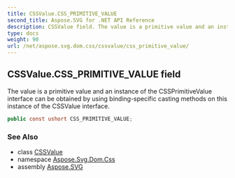 ```yaml
---
title: CSSValue.CSS_PRIMITIVE_VALUE
second_title: Aspose.SVG for .NET API Reference
description: CSSValue field. The value is a primitive value and an instance of the CSSPrimitiveValue interface can be obtained by using binding-specific casting methods on this instance of the CSSValue interface
type: docs
weight: 90
url: /net/aspose.svg.dom.css/cssvalue/css_primitive_value/
---
```

## CSSValue.CSS_PRIMITIVE_VALUE field

The value is a primitive value and an instance of the CSSPrimitiveValue interface can be obtained by using binding-specific casting methods on this instance of the CSSValue interface.

```csharp
public const ushort CSS_PRIMITIVE_VALUE;
```

### See Also

* class [CSSValue](../)
* namespace [Aspose.Svg.Dom.Css](../../../aspose.svg.dom.css/)
* assembly [Aspose.SVG](../../../)

